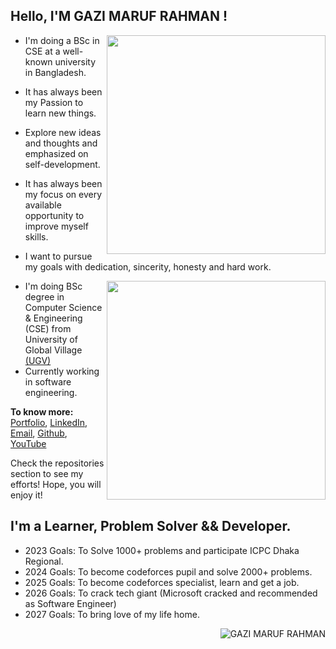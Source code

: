 
## Hello, I'M GAZI MARUF RAHMAN !

<img align="right" width="350" src="https://github-readme-stats.vercel.app/api?username=0xM42UF&theme=dracula&hide_border=false&include_all_commits=false&count_private=true"/>


- I'm doing a BSc in CSE at a well-known university in Bangladesh.

- It has always been my Passion to learn new things.
- Explore new ideas and thoughts and emphasized on self-development.
- It has always been my focus on every available opportunity to improve myself skills.
- I want to pursue my goals with dedication, sincerity, honesty and hard work.


<img align="right" width="350" src="https://github-readme-stats.vercel.app/api/top-langs/?username=0xM42UF&hide=html,css,php,javascript,scss&theme=dracula&hide_border=false&include_all_commits=false&count_private=true&layout=compact"/>


- I'm doing BSc degree in Computer Science & Engineering (CSE) from University of Global Village [(UGV)](https://ugv.edu.bd)
- Currently working in software engineering.


**To know more:**  [Portfolio](https://0xm42uf.me), [LinkedIn](https://www.linkedin.com/in/gazi-maruf-rahman-a357b31a5), [Email](mailto:telapokaworld@gmail.com), [Github](https://github.com/0xM42UF), [YouTube](https://www.youtube.com/channel/0xM42UF)
<br/>

Check the repositories section to see my efforts! Hope, you will enjoy it!
<br/>



## I'm a Learner, Problem Solver && Developer.

- 2023 Goals: To Solve 1000+ problems and participate ICPC Dhaka Regional. 
- 2024 Goals: To become codeforces pupil and solve 2000+ problems.
- 2025 Goals: To become codeforces specialist, learn and get a job.
- 2026 Goals: To crack tech giant (Microsoft cracked and recommended as Software Engineer)
- 2027 Goals: To bring love of my life home.





<p><img align='right' src="https://komarev.com/ghpvc/?username=0xM42UF" alt="GAZI MARUF RAHMAN" /> </p>
